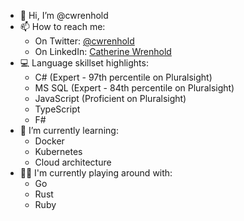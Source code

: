 - 👋 Hi, I’m @cwrenhold
- 📫 How to reach me:
    - On Twitter: [@cwrenhold](https://twitter.com/cwrenhold)
    - On LinkedIn: [Catherine Wrenhold](www.linkedin.com/in/catherine-wrenhold-84a58623a)
- 💻 Language skillset highlights:
    - C# (Expert - 97th percentile on Pluralsight)
    - MS SQL (Expert - 84th percentile on Pluralsight)
    - JavaScript (Proficient on Pluralsight)
    - TypeScript
    - F#
- 🌱 I’m currently learning:
    - Docker
    - Kubernetes
    - Cloud architecture
- 👩‍🔬 I'm currently playing around with:
    - Go
    - Rust
    - Ruby
